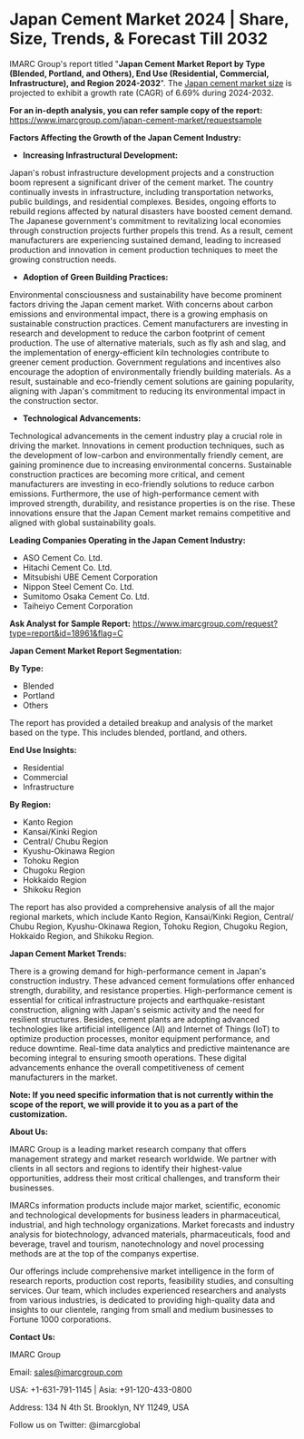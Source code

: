 ﻿# Japan Cement Market 2024 | Share, Size, Trends, & Forecast Till 2032
IMARC Group's report titled "**Japan Cement Market Report by Type (Blended, Portland, and Others), End Use (Residential, Commercial, Infrastructure), and Region 2024-2032**". The [Japan cement market size](https://www.imarcgroup.com/japan-cement-market) is projected to exhibit a growth rate (CAGR) of 6.69% during 2024-2032.

**For an in-depth analysis, you can refer sample copy of the report:** <https://www.imarcgroup.com/japan-cement-market/requestsample>

**Factors Affecting the Growth of the Japan Cement Industry:**

- **Increasing Infrastructural Development:**

Japan's robust infrastructure development projects and a construction boom represent a significant driver of the cement market. The country continually invests in infrastructure, including transportation networks, public buildings, and residential complexes. Besides, ongoing efforts to rebuild regions affected by natural disasters have boosted cement demand. The Japanese government's commitment to revitalizing local economies through construction projects further propels this trend. As a result, cement manufacturers are experiencing sustained demand, leading to increased production and innovation in cement production techniques to meet the growing construction needs.

- **Adoption of Green Building Practices:**

Environmental consciousness and sustainability have become prominent factors driving the Japan cement market. With concerns about carbon emissions and environmental impact, there is a growing emphasis on sustainable construction practices. Cement manufacturers are investing in research and development to reduce the carbon footprint of cement production. The use of alternative materials, such as fly ash and slag, and the implementation of energy-efficient kiln technologies contribute to greener cement production. Government regulations and incentives also encourage the adoption of environmentally friendly building materials. As a result, sustainable and eco-friendly cement solutions are gaining popularity, aligning with Japan's commitment to reducing its environmental impact in the construction sector.

- **Technological Advancements:**

Technological advancements in the cement industry play a crucial role in driving the market. Innovations in cement production techniques, such as the development of low-carbon and environmentally friendly cement, are gaining prominence due to increasing environmental concerns. Sustainable construction practices are becoming more critical, and cement manufacturers are investing in eco-friendly solutions to reduce carbon emissions. Furthermore, the use of high-performance cement with improved strength, durability, and resistance properties is on the rise. These innovations ensure that the Japan Cement market remains competitive and aligned with global sustainability goals.

**Leading Companies Operating in the Japan Cement Industry:**

- ASO Cement Co. Ltd.
- Hitachi Cement Co. Ltd.
- Mitsubishi UBE Cement Corporation
- Nippon Steel Cement Co. Ltd.
- Sumitomo Osaka Cement Co. Ltd.
- Taiheiyo Cement Corporation

**Ask Analyst for Sample Report:** <https://www.imarcgroup.com/request?type=report&id=18961&flag=C>

**Japan Cement Market Report Segmentation:**

**By Type:**

- Blended
- Portland
- Others

The report has provided a detailed breakup and analysis of the market based on the type. This includes blended, portland, and others.

**End Use Insights:**

- Residential
- Commercial
- Infrastructure

**By Region:**

- Kanto Region
- Kansai/Kinki Region
- Central/ Chubu Region
- Kyushu-Okinawa Region
- Tohoku Region
- Chugoku Region
- Hokkaido Region
- Shikoku Region

The report has also provided a comprehensive analysis of all the major regional markets, which include Kanto Region, Kansai/Kinki Region, Central/ Chubu Region, Kyushu-Okinawa Region, Tohoku Region, Chugoku Region, Hokkaido Region, and Shikoku Region.

**Japan Cement Market Trends:**

There is a growing demand for high-performance cement in Japan's construction industry. These advanced cement formulations offer enhanced strength, durability, and resistance properties. High-performance cement is essential for critical infrastructure projects and earthquake-resistant construction, aligning with Japan's seismic activity and the need for resilient structures. Besides, cement plants are adopting advanced technologies like artificial intelligence (AI) and Internet of Things (IoT) to optimize production processes, monitor equipment performance, and reduce downtime. Real-time data analytics and predictive maintenance are becoming integral to ensuring smooth operations. These digital advancements enhance the overall competitiveness of cement manufacturers in the market.

**Note: If you need specific information that is not currently within the scope of the report, we will provide it to you as a part of the customization.**

**About Us:**

IMARC Group is a leading market research company that offers management strategy and market research worldwide. We partner with clients in all sectors and regions to identify their highest-value opportunities, address their most critical challenges, and transform their businesses.

IMARCs information products include major market, scientific, economic and technological developments for business leaders in pharmaceutical, industrial, and high technology organizations. Market forecasts and industry analysis for biotechnology, advanced materials, pharmaceuticals, food and beverage, travel and tourism, nanotechnology and novel processing methods are at the top of the companys expertise.

Our offerings include comprehensive market intelligence in the form of research reports, production cost reports, feasibility studies, and consulting services. Our team, which includes experienced researchers and analysts from various industries, is dedicated to providing high-quality data and insights to our clientele, ranging from small and medium businesses to Fortune 1000 corporations.

**Contact Us:**

IMARC Group

Email: sales@imarcgroup.com

USA: +1-631-791-1145 | Asia: +91-120-433-0800

Address: 134 N 4th St. Brooklyn, NY 11249, USA

Follow us on Twitter: @imarcglobal
